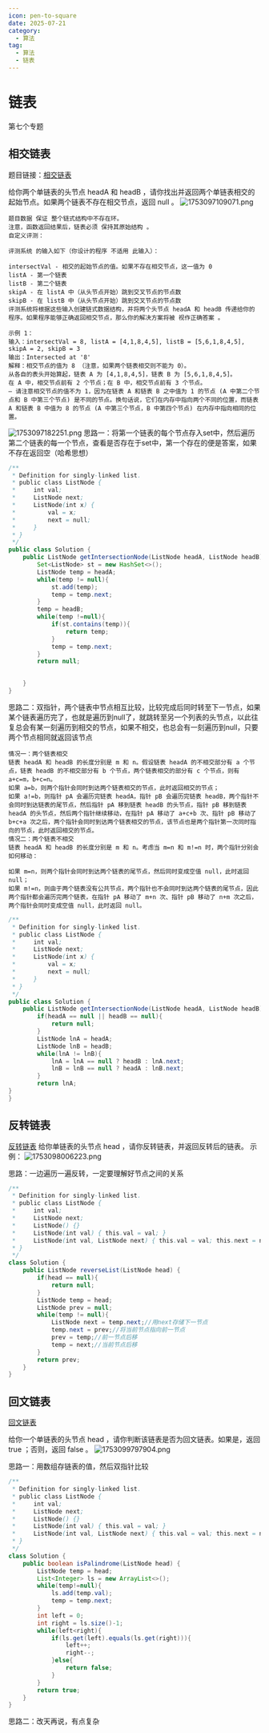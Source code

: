 ```yaml
---
icon: pen-to-square
date: 2025-07-21
category:
  - 算法
tag:
  - 算法
  - 链表
---
```

# 链表
第七个专题
## 相交链表
题目链接：[相交链表](https://leetcode.cn/problems/intersection-of-two-linked-lists/description/?envType=study-plan-v2&envId=top-100-liked)

给你两个单链表的头节点 headA 和 headB ，请你找出并返回两个单链表相交的起始节点。如果两个链表不存在相交节点，返回 null 。
![1753097109071.png](https://youke1.picui.cn/s1/2025/07/21/687e238aae55e.png)
```
题目数据 保证 整个链式结构中不存在环。
注意，函数返回结果后，链表必须 保持其原始结构 。
自定义评测：

评测系统 的输入如下（你设计的程序 不适用 此输入）：

intersectVal - 相交的起始节点的值。如果不存在相交节点，这一值为 0
listA - 第一个链表
listB - 第二个链表
skipA - 在 listA 中（从头节点开始）跳到交叉节点的节点数
skipB - 在 listB 中（从头节点开始）跳到交叉节点的节点数
评测系统将根据这些输入创建链式数据结构，并将两个头节点 headA 和 headB 传递给你的程序。如果程序能够正确返回相交节点，那么你的解决方案将被 视作正确答案 。
```

```
示例 1：
输入：intersectVal = 8, listA = [4,1,8,4,5], listB = [5,6,1,8,4,5], skipA = 2, skipB = 3
输出：Intersected at '8'
解释：相交节点的值为 8 （注意，如果两个链表相交则不能为 0）。
从各自的表头开始算起，链表 A 为 [4,1,8,4,5]，链表 B 为 [5,6,1,8,4,5]。
在 A 中，相交节点前有 2 个节点；在 B 中，相交节点前有 3 个节点。
— 请注意相交节点的值不为 1，因为在链表 A 和链表 B 之中值为 1 的节点 (A 中第二个节点和 B 中第三个节点) 是不同的节点。换句话说，它们在内存中指向两个不同的位置，而链表 A 和链表 B 中值为 8 的节点 (A 中第三个节点，B 中第四个节点) 在内存中指向相同的位置。
```
![1753097182251.png](https://youke1.picui.cn/s1/2025/07/21/687e23d408715.png)
思路一：将第一个链表的每个节点存入set中，然后遍历第二个链表的每一个节点，查看是否存在于set中，第一个存在的便是答案，如果不存在返回空（哈希思想）
```java
/**
 * Definition for singly-linked list.
 * public class ListNode {
 *     int val;
 *     ListNode next;
 *     ListNode(int x) {
 *         val = x;
 *         next = null;
 *     }
 * }
 */
public class Solution {
    public ListNode getIntersectionNode(ListNode headA, ListNode headB) {
        Set<ListNode> st = new HashSet<>();
        ListNode temp = headA;
        while(temp != null){
            st.add(temp);
            temp = temp.next;
        }
        temp = headB;
        while(temp !=null){
            if(st.contains(temp)){
                return temp;
            }
            temp = temp.next;
        }
        return null;

        
    }
}
```

思路二：双指针，两个链表中节点相互比较，比较完成后同时转至下一节点，如果某个链表遍历完了，也就是遍历到null了，就跳转至另一个列表的头节点，以此往复总会有某一刻遍历到相交的节点，如果不相交，也总会有一刻遍历到null，只要两个节点相同就返回该节点
```
情况一：两个链表相交
链表 headA 和 headB 的长度分别是 m 和 n。假设链表 headA 的不相交部分有 a 个节点，链表 headB 的不相交部分有 b 个节点，两个链表相交的部分有 c 个节点，则有 a+c=m，b+c=n。
如果 a=b，则两个指针会同时到达两个链表相交的节点，此时返回相交的节点；
如果 a!=b，则指针 pA 会遍历完链表 headA，指针 pB 会遍历完链表 headB，两个指针不会同时到达链表的尾节点，然后指针 pA 移到链表 headB 的头节点，指针 pB 移到链表 headA 的头节点，然后两个指针继续移动，在指针 pA 移动了 a+c+b 次、指针 pB 移动了 b+c+a 次之后，两个指针会同时到达两个链表相交的节点，该节点也是两个指针第一次同时指向的节点，此时返回相交的节点。
情况二：两个链表不相交
链表 headA 和 headB 的长度分别是 m 和 n。考虑当 m=n 和 m!=n 时，两个指针分别会如何移动：

如果 m=n，则两个指针会同时到达两个链表的尾节点，然后同时变成空值 null，此时返回 null；
如果 m!=n，则由于两个链表没有公共节点，两个指针也不会同时到达两个链表的尾节点，因此两个指针都会遍历完两个链表，在指针 pA 移动了 m+n 次、指针 pB 移动了 n+m 次之后，两个指针会同时变成空值 null，此时返回 null。
```
```java
/**
 * Definition for singly-linked list.
 * public class ListNode {
 *     int val;
 *     ListNode next;
 *     ListNode(int x) {
 *         val = x;
 *         next = null;
 *     }
 * }
 */
public class Solution {
    public ListNode getIntersectionNode(ListNode headA, ListNode headB) {
        if(headA == null || headB == null){
            return null;
        }
        ListNode lnA = headA;
        ListNode lnB = headB;
        while(lnA != lnB){
            lnA = lnA == null ? headB : lnA.next;
            lnB = lnB == null ? headA : lnB.next;
        }
        return lnA;
}
}
```
## 反转链表
[反转链表](https://leetcode.cn/problems/reverse-linked-list/description/?envType=study-plan-v2&envId=top-100-liked)
给你单链表的头节点 head ，请你反转链表，并返回反转后的链表。
示例：
![1753098006223.png](https://youke1.picui.cn/s1/2025/07/21/687e270c6695a.png)

思路：一边遍历一遍反转，一定要理解好节点之间的关系
```java
/**
 * Definition for singly-linked list.
 * public class ListNode {
 *     int val;
 *     ListNode next;
 *     ListNode() {}
 *     ListNode(int val) { this.val = val; }
 *     ListNode(int val, ListNode next) { this.val = val; this.next = next; }
 * }
 */
class Solution {
    public ListNode reverseList(ListNode head) {
        if(head == null){
            return null;
        }
        ListNode temp = head;
        ListNode prev = null;
        while(temp != null){
            ListNode next = temp.next;//用next存储下一节点
            temp.next = prev;//将当前节点指向前一节点
            prev = temp;//前一节点后移
            temp = next;//当前节点后移
        }
        return prev;
    }
}
```
## 回文链表
[回文链表](https://leetcode.cn/problems/palindrome-linked-list/?envType=study-plan-v2&envId=top-100-liked)

给你一个单链表的头节点 head ，请你判断该链表是否为回文链表。如果是，返回 true ；否则，返回 false 。
![1753099797904.png](https://youke1.picui.cn/s1/2025/07/21/687e2e0c46e2b.png)

思路一：用数组存链表的值，然后双指针比较
```java
/**
 * Definition for singly-linked list.
 * public class ListNode {
 *     int val;
 *     ListNode next;
 *     ListNode() {}
 *     ListNode(int val) { this.val = val; }
 *     ListNode(int val, ListNode next) { this.val = val; this.next = next; }
 * }
 */
class Solution {
    public boolean isPalindrome(ListNode head) {
        ListNode temp = head;
        List<Integer> ls = new ArrayList<>();
        while(temp!=null){
            ls.add(temp.val);
            temp = temp.next;
        }
        int left = 0;
        int right = ls.size()-1;
        while(left<right){
            if(ls.get(left).equals(ls.get(right))){
                left++;
                right--;
            }else{
                return false;
            }
        } 
        return true;
    }
}
```
思路二：改天再说，有点复杂